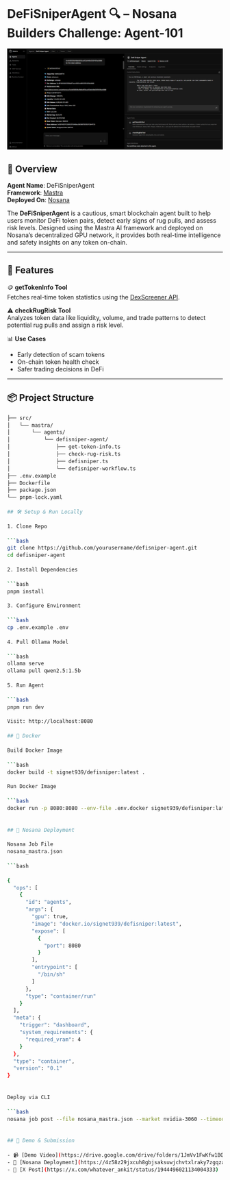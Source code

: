 # DeFiSniperAgent 🔍 – Nosana Builders Challenge: Agent-101

![DeFiSniperAgent](./assets/ai_agent.png)

## 🧠 Overview

**Agent Name**: DeFiSniperAgent  
**Framework**: [Mastra](https://mastra.ai)  
**Deployed On**: [Nosana](https://nosana.com)

The **DeFiSniperAgent** is a cautious, smart blockchain agent built to help users monitor DeFi token pairs, detect early signs of rug pulls, and assess risk levels. Designed using the Mastra AI framework and deployed on Nosana’s decentralized GPU network, it provides both real-time intelligence and safety insights on any token on-chain.

---

## 🚀 Features

🪙 **getTokenInfo Tool**  
Fetches real-time token statistics using the [DexScreener API](https://docs.dexscreener.com/).

⚠️ **checkRugRisk Tool**  
Analyzes token data like liquidity, volume, and trade patterns to detect potential rug pulls and assign a risk level.

📊 **Use Cases**  
- Early detection of scam tokens  
- On-chain token health check  
- Safer trading decisions in DeFi  

---

## 📦 Project Structure

```bash
├── src/
│   └── mastra/
│       └── agents/
│           └── defisniper-agent/
│               ├── get-token-info.ts
│               ├── check-rug-risk.ts
│               ├── defisniper.ts
│               └── defisniper-workflow.ts
├── .env.example
├── Dockerfile
├── package.json
└── pnpm-lock.yaml

## 🛠️ Setup & Run Locally

1. Clone Repo 

```bash 
git clone https://github.com/yourusername/defisniper-agent.git
cd defisniper-agent

2. Install Dependencies

```bash 
pnpm install 

3. Configure Environment 

```bash
cp .env.example .env

4. Pull Ollama Model

```bash
ollama serve
ollama pull qwen2.5:1.5b

5. Run Agent

```bash
pnpm run dev

Visit: http://localhost:8080

## 🐳 Docker

Build Docker Image

```bash 
docker build -t signet939/defisniper:latest .

Run Docker Image

```bash
docker run -p 8080:8080 --env-file .env.docker signet939/defisniper:latest


## 📡 Nosana Deployment

Nosana Job File
nosana_mastra.json

```bash

{
  "ops": [
    {
      "id": "agents",
      "args": {
        "gpu": true,
        "image": "docker.io/signet939/defisniper:latest",
        "expose": [
          {
            "port": 8080
          }
        ],
        "entrypoint": [
          "/bin/sh"
        ]
      },
      "type": "container/run"
    }
  ],
  "meta": {
    "trigger": "dashboard",
    "system_requirements": {
      "required_vram": 4
    }
  },
  "type": "container",
  "version": "0.1"
}


Deploy via CLI

```bash
nosana job post --file nosana_mastra.json --market nvidia-3060 --timeout 30


## 🎥 Demo & Submission

- 📹 [Demo Video](https://drive.google.com/drive/folders/1JmVv1FwKfw1BGs_SIZOlSiLULbcWRWu3?usp=sharing)  
- 🚀 [Nosana Deployment](https://4z58z29jxcuh8gbjsaksuwjchvtxlraky7zgqzafbaul.node.k8s.prd.nos.ci/)  
- 📣 [X Post](https://x.com/whatever_ankit/status/1944496021134004333)







